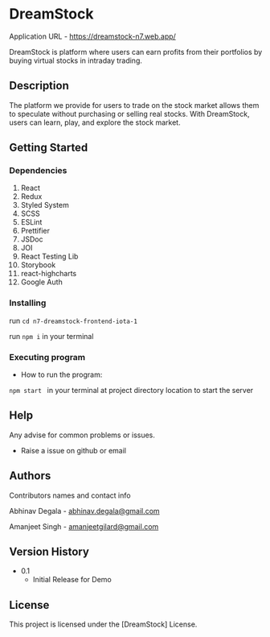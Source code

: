 # DreamStock

Application URL - https://dreamstock-n7.web.app/

DreamStock is platform where users can earn profits from their portfolios by buying virtual stocks in intraday trading.

## Description

The platform we provide for users to trade on the stock market allows them to speculate without purchasing or selling real stocks. With DreamStock, users can learn, play, and explore the stock market. 

## Getting Started

### Dependencies

1. React
2. Redux
3. Styled System
4. SCSS
5. ESLint
6. Prettifier
7. JSDoc
8. JOI
9. React Testing Lib
10. Storybook
11. react-highcharts
12. Google Auth

### Installing


run ```cd n7-dreamstock-frontend-iota-1```

run ```npm i``` in your terminal

### Executing program

* How to run the program:

```npm start ``` in your terminal at project directory location to start the server

## Help

Any advise for common problems or issues.

* Raise a issue on github or email

## Authors

Contributors names and contact info

Abhinav Degala - abhinav.degala@gmail.com

Amanjeet Singh - amanjeetgilard@gmail.com
## Version History

* 0.1
    * Initial Release for Demo

## License

This project is licensed under the [DreamStock] License.